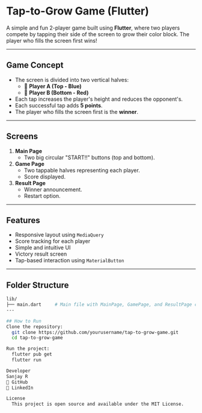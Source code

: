 # Tap-to-Grow Game (Flutter)

A simple and fun 2-player game built using **Flutter**, where two players compete by tapping their side of the screen to grow their color block. The player who fills the screen first wins!

---

## Game Concept

- The screen is divided into two vertical halves:
  - 🔵 **Player A (Top - Blue)**
  - 🔴 **Player B (Bottom - Red)**
- Each tap increases the player's height and reduces the opponent's.
- Each successful tap adds **5 points**.
- The player who fills the screen first is the **winner**.

---

## Screens

1. **Main Page**
   - Two big circular "START!!" buttons (top and bottom).
2. **Game Page**
   - Two tappable halves representing each player.
   - Score displayed.
3. **Result Page**
   - Winner announcement.
   - Restart option.

---

## Features

- Responsive layout using `MediaQuery`
- Score tracking for each player
- Simple and intuitive UI
- Victory result screen
- Tap-based interaction using `MaterialButton`

---

## Folder Structure

```bash
lib/
├── main.dart     # Main file with MainPage, GamePage, and ResultPage classes
---

## How to Run
Clone the repository:
  git clone https://github.com/yourusername/tap-to-grow-game.git
  cd tap-to-grow-game

Run the project:
  flutter pub get
  flutter run

Developer
Sanjay R
🔗 GitHub
🔗 LinkedIn

License
  This project is open source and available under the MIT License.
